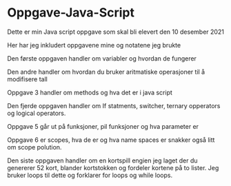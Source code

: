 # Oppgave-Java-Script
Dette er min Java script oppgave som skal bli elevert den 10 desember 2021

Her har jeg inkludert oppgavene mine og notatene jeg brukte

Den første oppgaven handler om variabler og hvordan de fungerer

Den andre handler om hvordan du bruker aritmatiske operasjoner til å modifisere tall

Oppgave 3 handler om methods og hva det er i java script

Den fjerde oppgaven handler om If statments, switcher, ternary opperators og logical operators.

Oppgave 5 går ut på funksjoner, pil funksjoner og hva parameter er

Oppgave 6 er scopes, hva de er og hva name spaces er snakker også litt om scope polution.

Den siste oppgaven handler om en kortspill engien jeg laget der du genererer 52 kort, blander kortstokken og fordeler kortene på to lister. Jeg bruker loops til dette og forklarer for loops og while loops.
